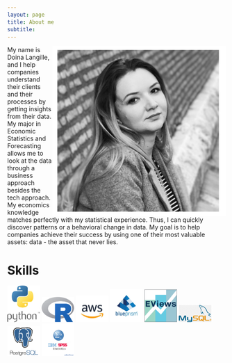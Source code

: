 ```yaml
---
layout: page
title: About me
subtitle: 
---
```

<img align="right" src="/img/IMG_1604.JPG" width="400">  
My name is Doina Langille, and I help companies understand their clients and their processes by getting insights from their data. My major in Economic Statistics and Forecasting allows me to look at the data through a business approach besides the tech approach. My economics knowledge matches perfectly with my statistical experience. Thus, I can quickly discover patterns or a behavioral change in data. My goal is to help companies achieve their success by using one of their most valuable assets: data - the asset that never lies. 

# Skills

<p float="left">
  <img src="/img/skills/py.jpg" width="75" />
  <img src="/img/skills/R.png" width="75" /> 
  <img src="/img/skills/aws.jpg" width="75" />
  <img src="/img/skills/blueprism.jpg" width="75" />
  <img src="/img/skills/eviews.png" width="75" />
  <img src="/img/skills/my_sql.png" width="75" />
  <img src="/img/skills/postgres.png" width="75" />
  <img src="/img/skills/spss.png" width="75" />
</p>
